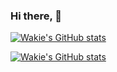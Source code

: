 ### Hi there, 👋

[![Wakie's GitHub stats](https://github-readme-stats.vercel.app/api?username=avneesh0612&theme=dracula)](https://github.com/Wakie123213)

[![Wakie's GitHub stats](https://github-readme-stats.vercel.app/api/top-langs/?username=avneesh0612&theme=dracula&layout=compact)](https://github.com/Wakie123213)
